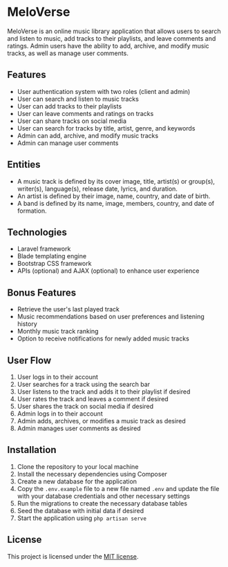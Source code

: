# MeloVerse

MeloVerse is an online music library application that allows users to search and listen to music, add tracks to their playlists, and leave comments and ratings. Admin users have the ability to add, archive, and modify music tracks, as well as manage user comments.

## Features

- User authentication system with two roles (client and admin)
- User can search and listen to music tracks
- User can add tracks to their playlists
- User can leave comments and ratings on tracks
- User can share tracks on social media
- User can search for tracks by title, artist, genre, and keywords
- Admin can add, archive, and modify music tracks
- Admin can manage user comments

## Entities

- A music track is defined by its cover image, title, artist(s) or group(s), writer(s), language(s), release date, lyrics, and duration.
- An artist is defined by their image, name, country, and date of birth.
- A band is defined by its name, image, members, country, and date of formation.

## Technologies

- Laravel framework
- Blade templating engine
- Bootstrap CSS framework
- APIs (optional) and AJAX (optional) to enhance user experience

## Bonus Features

- Retrieve the user's last played track
- Music recommendations based on user preferences and listening history
- Monthly music track ranking
- Option to receive notifications for newly added music tracks

## User Flow

1. User logs in to their account
2. User searches for a track using the search bar
3. User listens to the track and adds it to their playlist if desired
4. User rates the track and leaves a comment if desired
5. User shares the track on social media if desired
6. Admin logs in to their account
7. Admin adds, archives, or modifies a music track as desired
8. Admin manages user comments as desired

## Installation

1. Clone the repository to your local machine
2. Install the necessary dependencies using Composer
3. Create a new database for the application
4. Copy the `.env.example` file to a new file named `.env` and update the file with your database credentials and other necessary settings
5. Run the migrations to create the necessary database tables
6. Seed the database with initial data if desired
7. Start the application using `php artisan serve`

## License

This project is licensed under the [MIT license](https://opensource.org/licenses/MIT).
